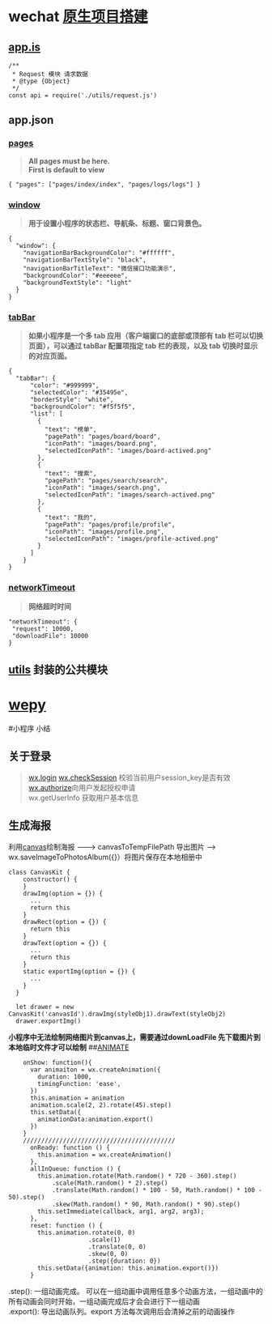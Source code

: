 # wechat [原生项目搭建](https://github.com/zce/weapp-boilerplate)
##  [app.is](https://github.com/EastWorld/wechat-app-mall/blob/master/app.js)
``` javascipt
/**
 * Request 模块 请求数据
 * @type {Object}
 */
const api = require('./utils/request.js')
```
## app.json
### [pages](https://developers.weixin.qq.com/miniprogram/dev/framework/config.html#pages)  
>**All pages must be here.**  
>**First is default to view**  
``` javascipt
{ "pages": ["pages/index/index", "pages/logs/logs"] }
```
### [window](https://developers.weixin.qq.com/miniprogram/dev/framework/config.html#window) 
  >**用于设置小程序的状态栏、导航条、标题、窗口背景色。**  
``` javascipt
{
  "window": {
    "navigationBarBackgroundColor": "#ffffff",
    "navigationBarTextStyle": "black",
    "navigationBarTitleText": "微信接口功能演示",
    "backgroundColor": "#eeeeee",
    "backgroundTextStyle": "light"
  }
}
``` 
### [tabBar](https://developers.weixin.qq.com/miniprogram/dev/framework/config.html#tabBar) 
>**如果小程序是一个多 tab 应用（客户端窗口的底部或顶部有 tab 栏可以切换页面），可以通过 tabBar 配置项指定 tab 栏的表现，以及 tab 切换时显示的对应页面。**  
``` javascipt
{
  "tabBar": {
      "color": "#999999",
      "selectedColor": "#35495e",
      "borderStyle": "white",
      "backgroundColor": "#f5f5f5",
      "list": [
        {
          "text": "榜单",
          "pagePath": "pages/board/board",
          "iconPath": "images/board.png",
          "selectedIconPath": "images/board-actived.png"
        },
        {
          "text": "搜索",
          "pagePath": "pages/search/search",
          "iconPath": "images/search.png",
          "selectedIconPath": "images/search-actived.png"
        },
        {
          "text": "我的",
          "pagePath": "pages/profile/profile",
          "iconPath": "images/profile.png",
          "selectedIconPath": "images/profile-actived.png"
        }
      ]
    }
}
``` 
  ### [networkTimeout](https://developers.weixin.qq.com/miniprogram/dev/framework/config.html#networkTimeout) 
  >**网络超时时间**  
  ``` javascipt
"networkTimeout": {
   "request": 10000,
   "downloadFile": 10000
  }
  ``` 
  ## [utils](https://github.com/EastWorld/wechat-app-mall/tree/master/utils) 封装的公共模块
  
  # [wepy](https://github.com/Tencent/wepy)
  
  #小程序 小结
  ## 关于登录
  >[wx.login]( https://developers.weixin.qq.com/miniprogram/dev/api/api-login.html)
  >[wx.checkSession](https://developers.weixin.qq.com/miniprogram/dev/api/signature.html#wxchecksessionobject) 校验当前用户session_key是否有效
  >[wx.authorize](https://developers.weixin.qq.com/miniprogram/dev/api/authorize.html)向用户发起授权申请  
  >wx.getUserInfo 获取用户基本信息  
  ## 生成海报
  利用[canvas](https://developers.weixin.qq.com/miniprogram/dev/component/canvas.html)绘制海报 ---> canvasToTempFilePath 导出图片 --> wx.saveImageToPhotosAlbum({}）将图片保存在本地相册中
``` javascipt  
class CanvasKit {
    constructor() {
    }
    drawImg(option = {}) {
      ...
      return this
    }
    drawRect(option = {}) {
      return this
    }
    drawText(option = {}) {
      ...
      return this
    }
    static exportImg(option = {}) {
      ...
    }
  }
  
  let drawer = new CanvasKit('canvasId').drawImg(styleObj1).drawText(styleObj2)
  drawer.exportImg()
``` 
**小程序中无法绘制网络图片到canvas上，需要通过downLoadFile 先下载图片到本地临时文件才可以绘制**
##[ANIMATE](https://developers.weixin.qq.com/miniprogram/dev/api/wx.createAnimation.html)  
``` javascipt  
    onShow: function(){
      var animaiton = wx.createAnimation({
        duration: 1000,
        timingFunction: 'ease',
      })
      this.animation = animation
      animation.scale(2, 2).rotate(45).step()
      this.setData({
        animationData:animation.export()
      })
    }
    //////////////////////////////////////////
	  onReady: function () {
	    this.animation = wx.createAnimation()
	  },    
	  allInQueue: function () {
	    this.animation.rotate(Math.random() * 720 - 360).step()
	        .scale(Math.random() * 2).step()
	        .translate(Math.random() * 100 - 50, Math.random() * 100 - 50).step()
	        .skew(Math.random() * 90, Math.random() * 90).step()
	    this.setImmediate(callback, arg1, arg2, arg3);
	  },
	  reset: function () {
	    this.animation.rotate(0, 0)
	                  .scale(1)
	                  .translate(0, 0)
	                  .skew(0, 0)
	                  .step({duration: 0})
	    this.setData({animation: this.animation.export()})
	  }
``` 
  .step(): 一组动画完成。 可以在一组动画中调用任意多个动画方法，一组动画中的所有动画会同时开始，一组动画完成后才会会进行下一组动画  
  .export(): 导出动画队列。export 方法每次调用后会清掉之前的动画操作


